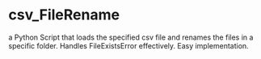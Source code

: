 # csv_FileRename
a Python Script that loads the specified csv file and renames the files in a specific folder.
Handles FileExistsError effectively.
Easy implementation.
